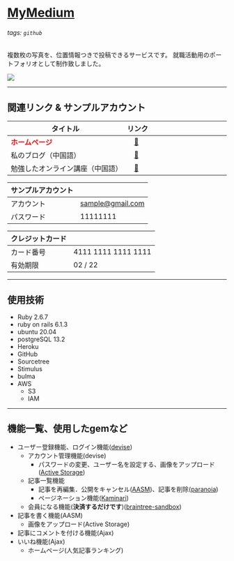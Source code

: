 # [MyMedium](https://whispering-citadel-92558.herokuapp.com/)
###### tags: `github` 
複数枚の写真を、位置情報つきで投稿できるサービスです。 就職活動用のポートフォリオとして制作致しました。

![](https://i.imgur.com/3Ovd1lX.png)

---

## 関連リンク & サンプルアカウント

| タイトル　　　　　　　　　　　　| リンク　　　　　　　　　　　|
| --------------------------|:------------------------ |
| <font color="red">**ホームページ**</font>　　　　　　　　　　|　[:link:][homepage]　　|
| 私のブログ（中国語）　　　　　　|　[:link:][blog]　　　　　　|
| 勉強したオンライン講座（中国語）|　[:link:][オンライン講座]　　|

[homepage]: https://whispering-citadel-92558.herokuapp.com/
[blog]: http://translate.google.com/translate?hl=en&sl=zh-CN&tl=ja&u=https%3A%2F%2Fhackmd.io%2F%407beedhBrQk2FjyAtSY5wxQ&sandbox=1
[オンライン講座]: http://translate.google.com/translate?hl=en&sl=zh-CN&tl=ja&u=https%3A%2F%2Fcampus.5xruby.tw%2Fp%2Fcoding

| サンプルアカウント |  | 
| -------- | -------- | 
| アカウント | sample@gmail.com | 
| パスワード | 11111111 | 

| クレジットカード |  | 
| -------- | -------- | 
| カード番号 | 4111 1111 1111 1111 | 
| 有効期限 | 02 / 22 | 


---

## 使用技術
* Ruby 2.6.7
* ruby on rails 6.1.3
* ubuntu 20.04
* postgreSQL 13.2
* Heroku
* GitHub
* Sourcetree
* Stimulus
* bulma
* AWS
    * S3
    * IAM 

---
## 機能一覧、使用したgemなど
* ユーザー登録機能、ログイン機能([devise](https://hackmd.io/nYCmlVBYTgGy4vYKYyr-Gw))
    * アカウント管理機能(devise)
        * パスワードの変更、ユーザー名を設定する、画像をアップロード([Active Storage](https://hackmd.io/@7beedhBrQk2FjyAtSY5wxQ/SyHnoXCwd))
    * 記事一覧機能
        * 記事を再編集．公開をキャンセル([AASM](https://github.com/aasm/aasm))、記事を削除([paranoia](https://github.com/rubysherpas/paranoia))
        * ページネーション機能([Kaminari](https://qiita.com/residenti/items/1ae1e5ceb59c0729c0b9))
    * 会員になる機能(**決済するだけです**)([braintree-sandbox](https://developers.braintreepayments.com/start/overview))
* 記事を書く機能(AASM)
    * 画像をアップロード(Active Storage)
* 記事にコメントを付ける機能(Ajax)
* いいね機能(Ajax)
    * ホームページ(人気記事ランキング)
  
        